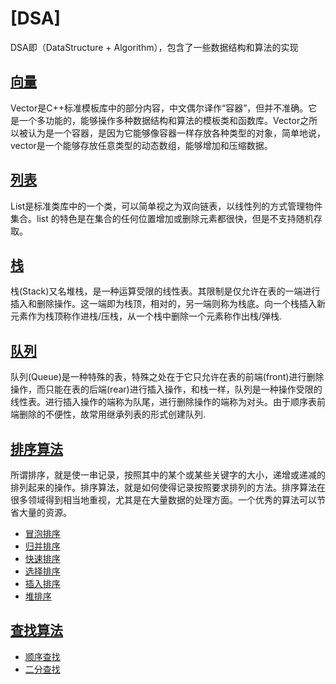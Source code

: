 # [DSA]

DSA即（DataStructure + Algorithm），包含了一些数据结构和算法的实现

## [向量](./vector)

Vector是C++标准模板库中的部分内容，中文偶尔译作“容器”，但并不准确。它是一个多功能的，能够操作多种数据结构和算法的模板类和函数库。Vector之所以被认为是一个容器，是因为它能够像容器一样存放各种类型的对象，简单地说，vector是一个能够存放任意类型的动态数组，能够增加和压缩数据。

## [列表](./list)

List是标准类库中的一个类，可以简单视之为双向链表，以线性列的方式管理物件集合。list 的特色是在集合的任何位置增加或删除元素都很快，但是不支持随机存取。

## [栈](./stack)

栈(Stack)又名堆栈，是一种运算受限的线性表。其限制是仅允许在表的一端进行插入和删除操作。这一端即为栈顶，相对的，另一端则称为栈底。向一个栈插入新元素作为栈顶称作进栈/压栈，从一个栈中删除一个元素称作出栈/弹栈.

## [队列](./quque)

队列(Queue)是一种特殊的表，特殊之处在于它只允许在表的前端(front)进行删除操作，而只能在表的后端(rear)进行插入操作，和栈一样，队列是一种操作受限的线性表。进行插入操作的端称为队尾，进行删除操作的端称为对头。由于顺序表前端删除的不便性，故常用继承列表的形式创建队列.

## [排序算法](./sort)

所谓排序，就是使一串记录，按照其中的某个或某些关键字的大小，递增或递减的排列起来的操作。排序算法，就是如何使得记录按照要求排列的方法。排序算法在很多领域得到相当地重视，尤其是在大量数据的处理方面。一个优秀的算法可以节省大量的资源。

- [冒泡排序](./sort/bubble_sort.h)
- [归并排序](./sort/merge_sort.h)
- [快速排序](./sort/quick_sort.h)
- [选择排序](./sort/selection_sort.h)
- [插入排序](./sort/insert_sort.h)
- [堆排序](./sort/heap_sort.h)

## [查找算法](./search)

- [顺序查找](./search/order_search.h)
- [二分查找](./search/bin_search.h)

